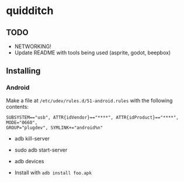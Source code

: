 # quidditch

## TODO

- NETWORKING!
- Update README with tools being used (asprite, godot, beepbox)

## Installing

### Android

Make a file at `/etc/udev/rules.d/51-android.rules` with the following contents:

```
SUBSYSTEM=="usb", ATTR{idVendor}=="****", ATTR{idProduct}=="****", MODE="0660", 
GROUP="plugdev", SYMLINK+="android%n"
```

- adb kill-server
- sudo adb start-server
- adb devices

- Install with `adb install foo.apk`

